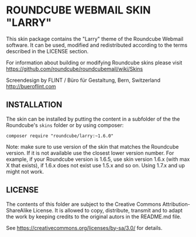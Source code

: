 ROUNDCUBE WEBMAIL SKIN "LARRY"
==============================

This skin package contains the "Larry" theme of the Roundcube Webmail
software. It can be used, modified and redistributed according to
the terms described in the LICENSE section.

For information about building or modifying Roundcube skins please visit
https://github.com/roundcube/roundcubemail/wiki/Skins

Screendesign by FLINT / Büro für Gestaltung, Bern, Switzerland
http://bueroflint.com


INSTALLATION
------------

The skin can be installed by putting the content in a subfolder of the
the Roundcube's `skins` folder or by using composer:
```
composer require "roundcube/larry:~1.6.0"
```
Note: make sure to use version of the skin that matches the Roundcube version.
If it is not available use the closest lower version number. For example,
if your Roundcube version is 1.6.5, use skin version 1.6.x (with max X that exists),
if 1.6.x does not exist use 1.5.x and so on. Using 1.7.x and up might not work.


LICENSE
-------

The contents of this folder are subject to the Creative Commons
Attribution-ShareAlike License. It is allowed to copy, distribute,
transmit and to adapt the work by keeping credits to the original
autors in the README.md file.

See https://creativecommons.org/licenses/by-sa/3.0/ for details.
